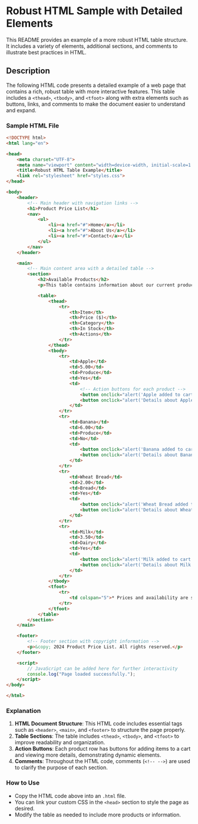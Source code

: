 # Robust HTML Sample with Detailed Elements

This README provides an example of a more robust HTML table structure. It includes a variety of elements, additional sections, and comments to illustrate best practices in HTML.

## Description

The following HTML code presents a detailed example of a web page that contains a rich, robust table with more interactive features. This table includes a `<thead>`, `<tbody>`, and `<tfoot>` along with extra elements such as buttons, links, and comments to make the document easier to understand and expand.

### Sample HTML File

```html
<!DOCTYPE html>
<html lang="en">

<head>
    <meta charset="UTF-8">
    <meta name="viewport" content="width=device-width, initial-scale=1.0">
    <title>Robust HTML Table Example</title>
    <link rel="stylesheet" href="styles.css">
</head>

<body>
    <header>
        <!-- Main header with navigation links -->
        <h1>Product Price List</h1>
        <nav>
            <ul>
                <li><a href="#">Home</a></li>
                <li><a href="#">About Us</a></li>
                <li><a href="#">Contact</a></li>
            </ul>
        </nav>
    </header>

    <main>
        <!-- Main content area with a detailed table -->
        <section>
            <h2>Available Products</h2>
            <p>This table contains information about our current products, including their prices and categories.</p>

            <table>
                <thead>
                    <tr>
                        <th>Item</th>
                        <th>Price ($)</th>
                        <th>Category</th>
                        <th>In Stock</th>
                        <th>Actions</th>
                    </tr>
                </thead>
                <tbody>
                    <tr>
                        <td>Apple</td>
                        <td>5.00</td>
                        <td>Produce</td>
                        <td>Yes</td>
                        <td>
                            <!-- Action buttons for each product -->
                            <button onclick="alert('Apple added to cart!')">Add to Cart</button>
                            <button onclick="alert('Details about Apple')">View Details</button>
                        </td>
                    </tr>
                    <tr>
                        <td>Banana</td>
                        <td>6.00</td>
                        <td>Produce</td>
                        <td>No</td>
                        <td>
                            <button onclick="alert('Banana added to cart!')">Add to Cart</button>
                            <button onclick="alert('Details about Banana')">View Details</button>
                        </td>
                    </tr>
                    <tr>
                        <td>Wheat Bread</td>
                        <td>2.00</td>
                        <td>Bread</td>
                        <td>Yes</td>
                        <td>
                            <button onclick="alert('Wheat Bread added to cart!')">Add to Cart</button>
                            <button onclick="alert('Details about Wheat Bread')">View Details</button>
                        </td>
                    </tr>
                    <tr>
                        <td>Milk</td>
                        <td>3.50</td>
                        <td>Dairy</td>
                        <td>Yes</td>
                        <td>
                            <button onclick="alert('Milk added to cart!')">Add to Cart</button>
                            <button onclick="alert('Details about Milk')">View Details</button>
                        </td>
                    </tr>
                </tbody>
                <tfoot>
                    <tr>
                        <td colspan="5">* Prices and availability are subject to change without notice.</td>
                    </tr>
                </tfoot>
            </table>
        </section>
    </main>

    <footer>
        <!-- Footer section with copyright information -->
        <p>&copy; 2024 Product Price List. All rights reserved.</p>
    </footer>

    <script>
        // JavaScript can be added here for further interactivity
        console.log("Page loaded successfully.");
    </script>
</body>

</html>
```

### Explanation

1. **HTML Document Structure**: This HTML code includes essential tags such as `<header>`, `<main>`, and `<footer>` to structure the page properly.
2. **Table Sections**: The table includes `<thead>`, `<tbody>`, and `<tfoot>` to improve readability and organization.
3. **Action Buttons**: Each product row has buttons for adding items to a cart and viewing more details, demonstrating dynamic elements.
4. **Comments**: Throughout the HTML code, comments (`<!-- -->`) are used to clarify the purpose of each section.

### How to Use

- Copy the HTML code above into an `.html` file.
- You can link your custom CSS in the `<head>` section to style the page as desired.
- Modify the table as needed to include more products or information.
